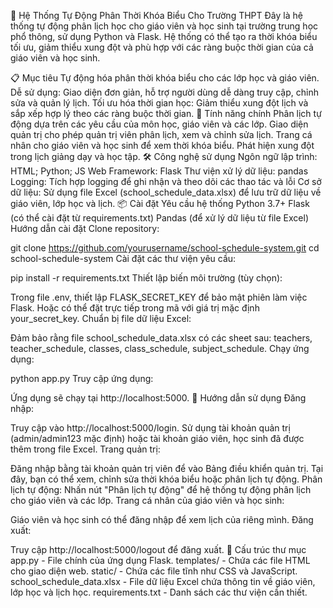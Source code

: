📅 Hệ Thống Tự Động Phân Thời Khóa Biểu Cho Trường THPT
Đây là hệ thống tự động phân lịch học cho giáo viên và học sinh tại trường trung học phổ thông, sử dụng Python và Flask. Hệ thống có thể tạo ra thời khóa biểu tối ưu, giảm thiểu xung đột và phù hợp với các ràng buộc thời gian của cả giáo viên và học sinh.

📋 Mục tiêu
Tự động hóa phân thời khóa biểu cho các lớp học và giáo viên.
Dễ sử dụng: Giao diện đơn giản, hỗ trợ người dùng dễ dàng truy cập, chỉnh sửa và quản lý lịch.
Tối ưu hóa thời gian học: Giảm thiểu xung đột lịch và sắp xếp hợp lý theo các ràng buộc thời gian.
🎯 Tính năng chính
Phân lịch tự động dựa trên các yêu cầu của môn học, giáo viên và các lớp.
Giao diện quản trị cho phép quản trị viên phân lịch, xem và chỉnh sửa lịch.
Trang cá nhân cho giáo viên và học sinh để xem thời khóa biểu.
Phát hiện xung đột trong lịch giảng dạy và học tập.
🛠️ Công nghệ sử dụng
Ngôn ngữ lập trình: HTML; Python; JS
Web Framework: Flask
Thư viện xử lý dữ liệu: pandas
Logging: Tích hợp logging để ghi nhận và theo dõi các thao tác và lỗi
Cơ sở dữ liệu: Sử dụng file Excel (school_schedule_data.xlsx) để lưu trữ dữ liệu về giáo viên, lớp học và lịch.
📦 Cài đặt
Yêu cầu hệ thống
Python 3.7+
Flask (có thể cài đặt từ requirements.txt)
Pandas (để xử lý dữ liệu từ file Excel)
Hướng dẫn cài đặt
Clone repository:

git clone https://github.com/yourusername/school-schedule-system.git
cd school-schedule-system
Cài đặt các thư viện yêu cầu:

pip install -r requirements.txt
Thiết lập biến môi trường (tùy chọn):

Trong file .env, thiết lập FLASK_SECRET_KEY để bảo mật phiên làm việc Flask.
Hoặc có thể đặt trực tiếp trong mã với giá trị mặc định your_secret_key.
Chuẩn bị file dữ liệu Excel:

Đảm bảo rằng file school_schedule_data.xlsx có các sheet sau: teachers, teacher_schedule, classes, class_schedule, subject_schedule.
Chạy ứng dụng:

python app.py
Truy cập ứng dụng:

Ứng dụng sẽ chạy tại http://localhost:5000.
🚀 Hướng dẫn sử dụng
Đăng nhập:

Truy cập vào http://localhost:5000/login.
Sử dụng tài khoản quản trị (admin/admin123 mặc định) hoặc tài khoản giáo viên, học sinh đã được thêm trong file Excel.
Trang quản trị:

Đăng nhập bằng tài khoản quản trị viên để vào Bảng điều khiển quản trị.
Tại đây, bạn có thể xem, chỉnh sửa thời khóa biểu hoặc phân lịch tự động.
Phân lịch tự động: Nhấn nút "Phân lịch tự động" để hệ thống tự động phân lịch cho giáo viên và các lớp.
Trang cá nhân của giáo viên và học sinh:

Giáo viên và học sinh có thể đăng nhập để xem lịch của riêng mình.
Đăng xuất:

Truy cập http://localhost:5000/logout để đăng xuất.
🧩 Cấu trúc thư mục
app.py - File chính của ứng dụng Flask.
templates/ - Chứa các file HTML cho giao diện web.
static/ - Chứa các file tĩnh như CSS và JavaScript.
school_schedule_data.xlsx - File dữ liệu Excel chứa thông tin về giáo viên, lớp học và lịch học.
requirements.txt - Danh sách các thư viện cần thiết.
